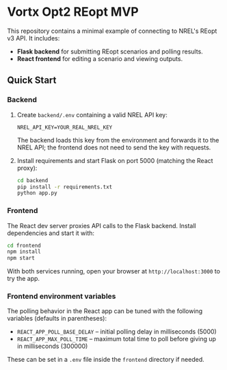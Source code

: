 # Vortx Opt2 REopt MVP

This repository contains a minimal example of connecting to NREL's REopt v3 API.
It includes:

- **Flask backend** for submitting REopt scenarios and polling results.
- **React frontend** for editing a scenario and viewing outputs.

## Quick Start

### Backend

1. Create `backend/.env` containing a valid NREL API key:

   ```
   NREL_API_KEY=YOUR_REAL_NREL_KEY
   ```

   The backend loads this key from the environment and forwards it to the
   NREL API; the frontend does not need to send the key with requests.

2. Install requirements and start Flask on port 5000 (matching the React proxy):

   ```bash
   cd backend
   pip install -r requirements.txt
   python app.py
   ```

### Frontend

The React dev server proxies API calls to the Flask backend. Install dependencies
and start it with:

```bash
cd frontend
npm install
npm start
```

With both services running, open your browser at `http://localhost:3000` to try the app.

### Frontend environment variables

The polling behavior in the React app can be tuned with the following variables (defaults in parentheses):

- `REACT_APP_POLL_BASE_DELAY` – initial polling delay in milliseconds (5000)
- `REACT_APP_MAX_POLL_TIME` – maximum total time to poll before giving up in milliseconds (300000)

These can be set in a `.env` file inside the `frontend` directory if needed.
